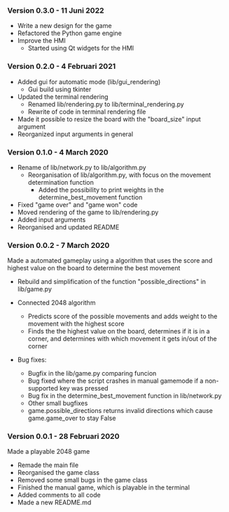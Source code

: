 ### Version 0.3.0 - 11 Juni 2022
- Write a new design for the game
- Refactored the Python game engine
- Improve the HMI
	- Started using Qt widgets for the HMI

### Version 0.2.0 - 4 Februari 2021
- Added gui for automatic mode (lib/gui_rendering)
	- Gui build using tkinter
- Updated the terminal rendering
	- Renamed lib/rendering.py to lib/terminal_rendering.py
	- Rewrite of code in terminal rendering file
- Made it possible to resize the board with the "board_size" input argument
- Reorganized input arguments in general

### Version 0.1.0 - 4 March 2020
- Rename of lib/network.py to lib/algorithm.py
    - Reorganisation of lib/algorithm.py, with focus on the movement determination function
		- Added the possibility to print weights in the determine_best_movement function
- Fixed "game over" and "game won" code
- Moved rendering of the game to lib/rendering.py
- Added input arguments
- Reorganised and updated README

### Version 0.0.2 - 7 March 2020
Made a automated gameplay using a algorithm that uses the score and highest value on the board to determine the best movement

- Rebuild and simplification of the function "possible_directions" in lib/game.py
- Connected 2048 algorithm
    - Predicts score of the possible movements and adds weight to the movement with the highest score
    - Finds the the highest value on the board, determines if it is in a corner, and determines with which movement it gets in/out of the corner

- Bug fixes:
    - Bugfix in the lib/game.py comparing funcion
    - Bug fixed where the script crashes in manual gamemode if a non-supported key was pressed
    - Bug fix in the determine_best_movement function in lib/network.py
    - Other small bugfixes
    - game.possible_directions returns invalid directions which cause game.game_over to stay False

### Version 0.0.1 - 28 Februari 2020
Made a playable 2048 game

- Remade the main file
- Reorganised the game class
- Removed some small bugs in the game class
- Finished the manual game, which is playable in the terminal
- Added comments to all code
- Made a new README.md


